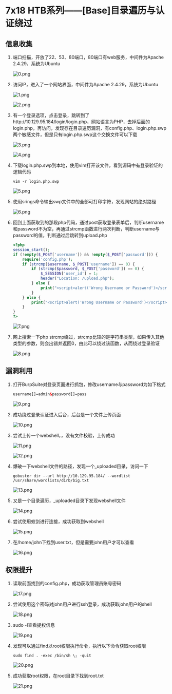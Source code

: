# 7x18 HTB系列——[Base]目录遍历与认证绕过

## 信息收集

1. 端口扫描，开放了22、53、80端口，80端口有web服务，中间件为Apache 2.4.29，系统为Ubuntu

   ![0.png](img/HTB/Base/0.png)

2. 访问IP，进入了一个网站界面，中间件为Apache 2.4.29，系统为Ubuntu

   ![1.png](mg/HTB/Base/1.png)

   ![2.png](img/HTB/Base/2.png)

3. 有一个登录选项，点击登录，跳转到了http://10.129.95.184/login/login.php，网站语言为PHP，去掉后面的login.php，再访问，发现存在目录遍历漏洞，有config.php、login.php.swp两个敏感文件，但是只有login.php.swp这个交换文件可以下载

   ![3.png](img/HTB/Base/3.png)

   ![4.png](img/HTB/Base/4.png)

4. 下载login.php.swp到本地，使用vim打开该文件，看到源码中有登录验证的逻辑代码

   ```shell
   vim -r login.php.swp
   ```

   ![5.png](img/HTB/Base/5.png)

5. 使用srings命令输出swp文件中的全部可打印字符，发现网站的绝对路径

   ![6.png](img/HTB/Base/6.png)

6. 回到上面获取到的那段php代码，通过post获取登录表单后，判断username和password不为空，再通过strcmp函数进行两次判断，判断username与password的值，判断通过后跳转到upload.php

   ``` php
   <?php
   session_start();
   if (!empty($_POST['username']) && !empty($_POST['password'])) {
       require('config.php');
       if (strcmp($username, $_POST['username']) == 0) {
           if (strcmp($password, $_POST['password']) == 0) {
               $_SESSION['user_id'] = 1;
               header("Location: /upload.php");
           } else {
               print("<script>alert('Wrong Username or Password')</script>");
           }
       } else {
           print("<script>alert('Wrong Username or Password')</script>");
       }
   }
   ?>
   ```

   ![7.png](img/HTB/Base/7.png)

7. 网上搜索一下php strcmp绕过，strcmp比较的是字符串类型，如果传入其他类型的参数，则会出错并返回0，由此可以绕过该函数，从而绕过登录验证

   ![8.png](img/HTB/Base/8.png)

## 漏洞利用

1. 打开BurpSuite对登录页面进行抓包，修改username与password为如下格式

   ```html
   username[]=admin&password[]=pass
   ```

   ![9.png](img/HTB/Base/9.png)

2. 成功绕过登录认证进入后台，后台是一个文件上传页面

   ![10.png](img/HTB/Base/10.png)

3. 尝试上传一个webshell，，没有文件校验，上传成功

   ![11.png](img/HTB/Base/11.png)

   ![12.png](img/HTB/Base/12.png)

4. 爆破一下webshell文件的路径，发现一个_uploaded目录，访问一下

   ```shell
   gobuster dir --url http://10.129.95.184/ --wordlist /usr/share/wordlists/dirb/big.txt
   ```

   ![13.png](img/HTB/Base/13.png)

5. 又是一个目录遍历，_uploaded目录下发现webshell文件

   ![14.png](img/HTB/Base/14.png)

6. 尝试使用蚁剑进行连接，成功获取到webshell

   ![15.png](HTB/Base/15.png)

7. 在/home/john下找到user.txt，但是需要john用户才可以查看

   ![16.png](img/HTB/Base/16.png)

## 权限提升

1. 读取前面找到的config.php，成功获取管理员账号密码

   ![17.png](img/HTB/Base/17.png)

2. 尝试使用这个密码对john用户进行ssh登录，成功获取john用户的shell

   ![18.png](img/HTB/Base/18.png)

3. sudo -l查看提权信息

   ![19.png](img/HTB/Base/19.png)

4. 发现可以通过find以root权限执行命令，执行以下命令获取root权限

   ```shell
   sudo find . -exec /bin/sh \; -quit
   ```

   ![20.png](img/HTB/Base/20.png)

5. 成功获取root权限，在root目录下找到root.txt

   ![21.png](img/HTB/Base/21.png)